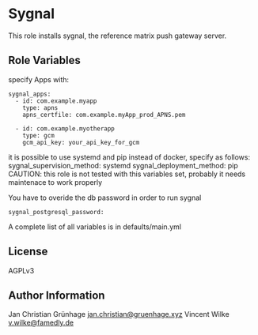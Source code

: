 Sygnal
=========

This role installs sygnal, the reference matrix push gateway server.

Role Variables
--------------

specify Apps with:
```
sygnal_apps:
  - id: com.example.myapp
    type: apns
    apns_certfile: com.example.myApp_prod_APNS.pem

  - id: com.example.myotherapp
    type: gcm
    gcm_api_key: your_api_key_for_gcm
```

it is possible to use systemd and pip instead of docker, specify as follows:
sygnal_supervision_method: systemd
sygnal_deployment_method: pip
CAUTION: this role is not tested with this variables set, probably it needs maintenace to work properly

You have to overide the db password in order to run sygnal
```
sygnal_postgresql_password:
```

A complete list of all variables is in defaults/main.yml

License
-------

AGPLv3

Author Information
------------------

Jan Christian Grünhage <jan.christian@gruenhage.xyz>
Vincent Wilke <v.wilke@famedly.de>
